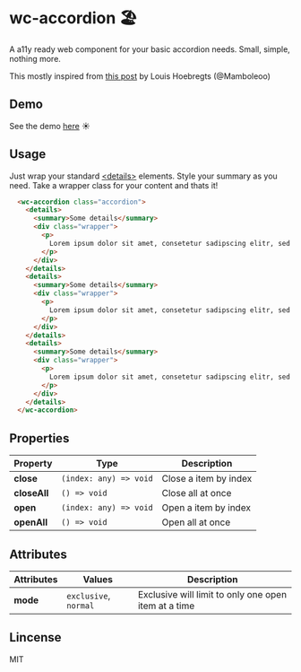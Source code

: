 # wc-accordion 🏖
A a11y ready web component for your basic accordion needs. Small, simple, nothing more.

This mostly inspired from [this post](link-post) by Louis Hoebregts (@Mamboleoo)


## Demo

See the demo [here](link-demo) ☀️

## Usage

Just wrap your standard [\<details\>](https://developer.mozilla.org/en-US/docs/Web/HTML/Element/details) elements. Style your summary as you need. Take a wrapper class for your content and thats it!

```html
  <wc-accordion class="accordion">
    <details>
      <summary>Some details</summary>
      <div class="wrapper">
        <p>
          Lorem ipsum dolor sit amet, consetetur sadipscing elitr, sed diam
        </p>
      </div>
    </details>
    <details>
      <summary>Some details</summary>
      <div class="wrapper">
        <p>
          Lorem ipsum dolor sit amet, consetetur sadipscing elitr, sed diam
        </p>
      </div>
    </details>
    <details>
      <summary>Some details</summary>
      <div class="wrapper">
        <p>
          Lorem ipsum dolor sit amet, consetetur sadipscing elitr, sed diam
        </p>
      </div>
    </details>
  </wc-accordion>

```

## Properties

| Property              | Type                   | Description                                      |
|-----------------------|------------------------|--------------------------------------------------|
| **close**               | `(index: any) => void` | Close a item by index |
| **closeAll**            | `() => void`           | Close all at once |
| **open**                | `(index: any) => void` | Open a item by index |
| **openAll**             | `() => void`           | Open all at once |

## Attributes
| Attributes            | Values                 | Description                                     |
|-----------------------|------------------------|-------------------------------------------------|
| **mode**                | `exclusive`, `normal`  | Exclusive will limit to only one open item at a time



[link-demo]: https://funkeeflow.github.io/wc-accordion/
[link-post]: https://css-tricks.com/how-to-animate-the-details-element-using-waapi/

## Lincense

MIT
